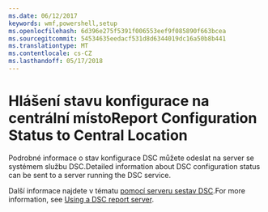 ```yaml
---
ms.date: 06/12/2017
keywords: wmf,powershell,setup
ms.openlocfilehash: 6d396e275f5391f006553eef9f085890f663bcea
ms.sourcegitcommit: 54534635eedacf531d8d6344019dc16a50b8b441
ms.translationtype: MT
ms.contentlocale: cs-CZ
ms.lasthandoff: 05/17/2018
---
```

# <a name="report-configuration-status-to-central-location"></a><span data-ttu-id="1c640-102">Hlášení stavu konfigurace na centrální místo</span><span class="sxs-lookup"><span data-stu-id="1c640-102">Report Configuration Status to Central Location</span></span>

<span data-ttu-id="1c640-103">Podrobné informace o stav konfigurace DSC můžete odeslat na server se systémem službu DSC.</span><span class="sxs-lookup"><span data-stu-id="1c640-103">Detailed information about DSC configuration status can be sent to a server running the DSC service.</span></span>

<span data-ttu-id="1c640-104">Další informace najdete v tématu [pomocí serveru sestav DSC](https://msdn.microsoft.com/powershell/dsc/reportserver).</span><span class="sxs-lookup"><span data-stu-id="1c640-104">For more information, see [Using a DSC report server](https://msdn.microsoft.com/powershell/dsc/reportserver).</span></span>
